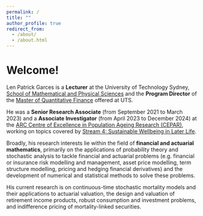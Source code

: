 ```yaml
---
permalink: /
title: ""
author_profile: true
redirect_from: 
  - /about/
  - /about.html
---
```


# Welcome!

Len Patrick Garces is a **Lecturer** at the University of Technology Sydney, [School of Mathematical and Physical Sciences](https://www.uts.edu.au/about/faculty-science/school-mathematical-and-physical-sciences) and the **Program Director** of the [Master of Quantitative Finance](https://www.uts.edu.au/courses/master-of-quantitative-finance) offered at UTS.

He was a **Senior Research Associate** (from September 2021 to March 2023) and a **Associate Investigator** (from April 2023 to December 2024) at the [ARC Centre of Excellence in Population Ageing Research (CEPAR)](https://cepar.edu.au/), working on topics covered by [Stream 4: Sustainable Wellbeing in Later Life](https://cepar.edu.au/research/research-program-2017-2024/sustainable-wellbeing-later-life).

Broadly, his research interests lie within the field of **financial and actuarial mathematics**, primarily on the applications of probability theory and stochastic analysis to tackle financial and actuarial problems (e.g. financial or insurance risk modelling and management, asset price modelling, term structure modelling, pricing and hedging financial derivatives) and the development of numerical and statistical methods to solve these problems.

His current research is on continuous-time stochastic mortality models and their applications to actuarial valuation, the design and valuation of retirement income products, robust consumption and investment problems, and indifference pricing of mortality-linked securities.
